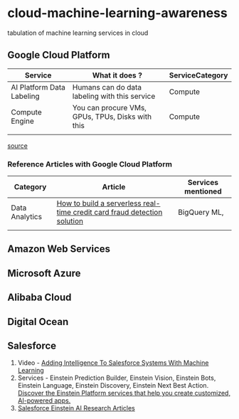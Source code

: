 # cloud-machine-learning-awareness
tabulation of machine learning services in cloud


## Google Cloud Platform

| Service         | What it does ?                                          | ServiceCategory                              |
| --------------- | ------------------------------------------------------------ | ---------------------------------- |
| AI Platform Data Labeling       | Humans can do data labeling with this service | Compute |
| Compute Engine   | You can procure VMs, GPUs, TPUs, Disks with this | Compute          |
|                 |                                                              |                                    |

[source](https://raw.githubusercontent.com/gregsramblings/google-cloud-4-words/master/DarkPoster-medres.png)

### Reference Articles with Google Cloud Platform

| Category         | Article| Services mentioned                              |
| --------------- | ------------------------------------------------------------ | ---------------------------------- |
| Data Analytics       | [How to build a serverless real-time credit card fraud detection solution](https://cloud.google.com/blog/products/data-analytics/how-to-build-a-fraud-detection-solution) | BigQuery ML, |
|                 |                                                              |                                    |



## Amazon Web Services


## Microsoft Azure


## Alibaba Cloud

## Digital Ocean

## Salesforce

1. Video - [Adding Intelligence To Salesforce Systems With Machine Learning](https://www.salesforce.com/video/306490/)
2. Services - Einstein Prediction Builder, Einstein Vision, Einstein Bots, Einstein Language, Einstein Discovery, Einstein Next Best Action. [Discover the Einstein Platform services that help you create customized, AI-powered apps.](https://www.salesforce.com/products/platform/solutions/ai-services/?d=cta-body-promo-16)
3. [Salesforce Einstein AI Research Articles](https://einstein.ai/)
